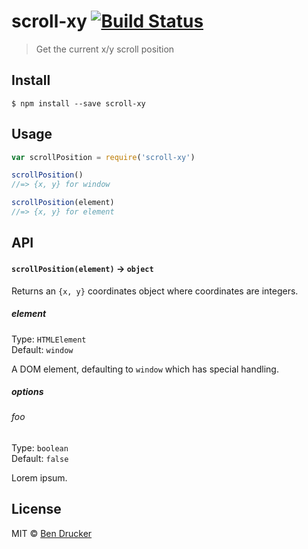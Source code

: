 # scroll-xy [![Build Status](https://travis-ci.org/bendrucker/scroll-xy.svg?branch=master)](https://travis-ci.org/bendrucker/scroll-xy)

> Get the current x/y scroll position


## Install

```
$ npm install --save scroll-xy
```


## Usage

```js
var scrollPosition = require('scroll-xy')

scrollPosition()
//=> {x, y} for window

scrollPosition(element)
//=> {x, y} for element
```

## API

#### `scrollPosition(element)` -> `object`

Returns an `{x, y}` coordinates object where coordinates are integers.

##### element

Type: `HTMLElement`  
Default: `window`

A DOM element, defaulting to `window` which has special handling.

##### options

###### foo

Type: `boolean`  
Default: `false`

Lorem ipsum.


## License

MIT © [Ben Drucker](http://bendrucker.me)
